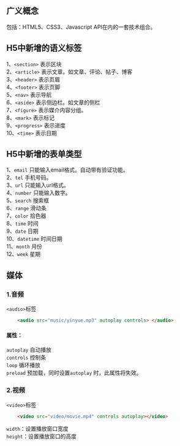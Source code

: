 ## 广义概念
包括：HTML5、CSS3、Javascript API在内的一套技术组合。  


## H5中新增的语义标签
1、`<section>` 表示区块  
2、`<article>` 表示文章。如文章、评论、帖子、博客  
3、`<header>` 表示页眉  
4、`<footer>` 表示页脚  
5、`<nav>` 表示导航  
6、`<aside>` 表示侧边栏。如文章的侧栏  
7、`<figure>` 表示媒介内容分组。  
8、`<mark>` 表示标记   
9、`<progress>` 表示进度  
10、`<time>` 表示日期


## H5中新增的表单类型
1、`email` 只能输入email格式。自动带有验证功能。  
2、`tel` 手机号码。  
3、`url` 只能输入url格式。  
4、`number` 只能输入数字。  
5、`search` 搜索框  
6、`range` 滑动条  
7、`color` 拾色器  
8、`time`	时间  
9、`date` 日期  
10、`datetime` 时间日期  
11、`month` 月份    
12、`week` 星期  

## 媒体
### 1.音频
`<audio>`标签
```html
	<audio src="music/yinyue.mp3" autoplay controls> </audio>
```
#### 属性：
`autoplay` 自动播放   
`controls` 控制条   
`loop` 循环播放   
`preload` 预加载，同时设置`autoplay` 时，此属性将失效。  

### 2.视频
`<video>`标签  

```html
	<video src="video/movie.mp4" controls autoplay></video>
```
`width`：设置播放窗口宽度  
`height`：设置播放窗口的高度